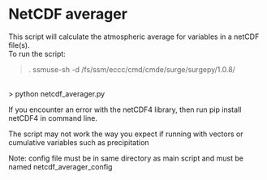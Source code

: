 <h1>NetCDF averager</h1>

This script will calculate the atmospheric average for variables in a netCDF file(s).
<br />
To run the script:
<br />
   > . ssmuse-sh -d /fs/ssm/eccc/cmd/cmde/surge/surgepy/1.0.8/
<br />
   > python netcdf_averager.py

If you encounter an error with the netCDF4 library, then run pip install netCDF4 in command line.

The script may not work the way you expect if running with vectors or cumulative variables such as precipitation

Note: config file must be in same directory as main script and must be named netcdf_averager_config
